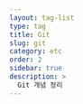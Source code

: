 ```yaml
---
layout: tag-list
type: tag
title: Git
slug: git
category: etc
order: 2
sidebar: true
description: >
  Git 개념 정리
---
```

